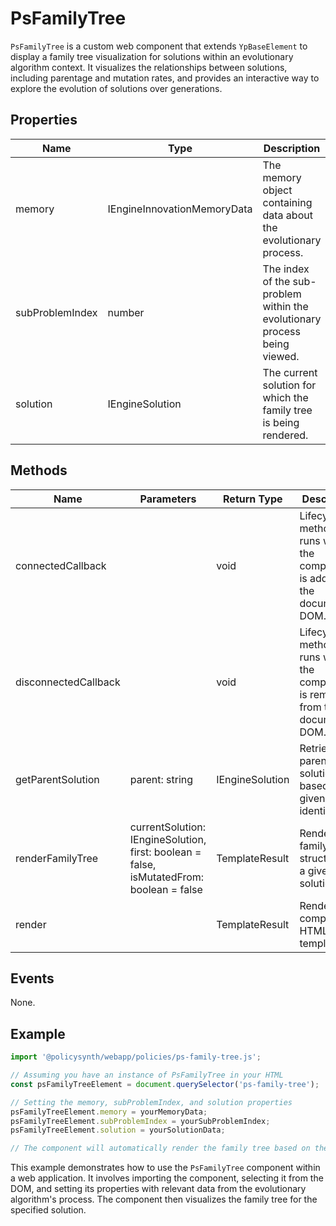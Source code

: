 # PsFamilyTree

`PsFamilyTree` is a custom web component that extends `YpBaseElement` to display a family tree visualization for solutions within an evolutionary algorithm context. It visualizes the relationships between solutions, including parentage and mutation rates, and provides an interactive way to explore the evolution of solutions over generations.

## Properties

| Name             | Type                             | Description                                                                 |
|------------------|----------------------------------|-----------------------------------------------------------------------------|
| memory           | IEngineInnovationMemoryData      | The memory object containing data about the evolutionary process.          |
| subProblemIndex  | number                           | The index of the sub-problem within the evolutionary process being viewed. |
| solution         | IEngineSolution                  | The current solution for which the family tree is being rendered.          |

## Methods

| Name              | Parameters                  | Return Type      | Description                                                                                   |
|-------------------|-----------------------------|------------------|-----------------------------------------------------------------------------------------------|
| connectedCallback |                             | void             | Lifecycle method that runs when the component is added to the document's DOM.                |
| disconnectedCallback |                         | void             | Lifecycle method that runs when the component is removed from the document's DOM.            |
| getParentSolution | parent: string              | IEngineSolution  | Retrieves the parent solution based on a given parent identifier.                            |
| renderFamilyTree  | currentSolution: IEngineSolution, first: boolean = false, isMutatedFrom: boolean = false | TemplateResult | Renders the family tree structure for a given solution.                                       |
| render            |                             | TemplateResult   | Renders the component's HTML template.                                                       |

## Events

None.

## Example

```typescript
import '@policysynth/webapp/policies/ps-family-tree.js';

// Assuming you have an instance of PsFamilyTree in your HTML
const psFamilyTreeElement = document.querySelector('ps-family-tree');

// Setting the memory, subProblemIndex, and solution properties
psFamilyTreeElement.memory = yourMemoryData;
psFamilyTreeElement.subProblemIndex = yourSubProblemIndex;
psFamilyTreeElement.solution = yourSolutionData;

// The component will automatically render the family tree based on the provided data.
```

This example demonstrates how to use the `PsFamilyTree` component within a web application. It involves importing the component, selecting it from the DOM, and setting its properties with relevant data from the evolutionary algorithm's process. The component then visualizes the family tree for the specified solution.
